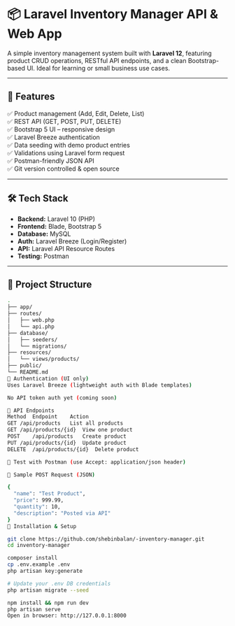 # 📦 Laravel Inventory Manager API & Web App

A simple inventory management system built with **Laravel 12**, featuring product CRUD operations, RESTful API endpoints, and a clean Bootstrap-based UI. Ideal for learning or small business use cases.

---

## 🚀 Features

✅ Product management (Add, Edit, Delete, List)  
✅ REST API (GET, POST, PUT, DELETE)  
✅ Bootstrap 5 UI – responsive design  
✅ Laravel Breeze authentication  
✅ Data seeding with demo product entries  
✅ Validations using Laravel form request  
✅ Postman-friendly JSON API  
✅ Git version controlled & open source

---

## 🛠️ Tech Stack

- **Backend:** Laravel 10 (PHP)
- **Frontend:** Blade, Bootstrap 5
- **Database:** MySQL
- **Auth:** Laravel Breeze (Login/Register)
- **API:** Laravel API Resource Routes
- **Testing:** Postman

---

## 📂 Project Structure

```bash
.
├── app/
├── routes/
│   ├── web.php
│   └── api.php
├── database/
│   ├── seeders/
│   └── migrations/
├── resources/
│   └── views/products/
├── public/
└── README.md
🔐 Authentication (UI only)
Uses Laravel Breeze (lightweight auth with Blade templates)

No API token auth yet (coming soon)

📮 API Endpoints
Method	Endpoint	Action
GET	/api/products	List all products
GET	/api/products/{id}	View one product
POST	/api/products	Create product
PUT	/api/products/{id}	Update product
DELETE	/api/products/{id}	Delete product

🧪 Test with Postman (use Accept: application/json header)

🧪 Sample POST Request (JSON)

{
  "name": "Test Product",
  "price": 999.99,
  "quantity": 10,
  "description": "Posted via API"
}
🧾 Installation & Setup

git clone https://github.com/shebinbalan/-inventory-manager.git
cd inventory-manager

composer install
cp .env.example .env
php artisan key:generate

# Update your .env DB credentials
php artisan migrate --seed

npm install && npm run dev
php artisan serve
Open in browser: http://127.0.0.1:8000

